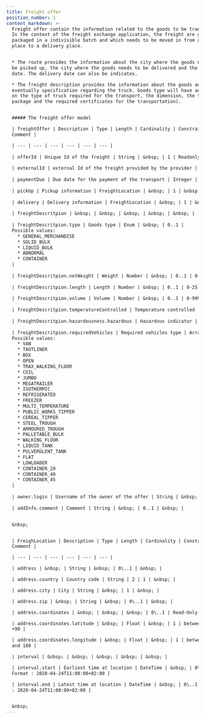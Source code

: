 ```yaml
---
title: Freight offer
position_number: 1
content_markdown: >-
  Freight offer contain the information related to the goods to be transported.
  In the context of the freight exchange application, the freight are goods
  packaged in a indivisible batch and which needs to be moved in from a loading
  place to a delivery place.


  * The route provides the information about the city where the goods needs to
  be picked up, the city where the goods needs to be delivered and the loading
  date. The delivery date can also be indicates.

  * The freight description provides the information about the goods and
  eventually specification regarding the truck. Goods type will have an impact
  on the type of truck required for the transport, the dimension, the transport
  package and the required certificates for the transportation).


  ##### The freight offer model

  | freightOffer | Description | Type | Length | Cardinality | Constraint /
  Comment |

  | --- | --- | --- | --- | --- | --- |
  
  | offerId | Unique Id of the freight | String | &nbsp; | 1 | Readonly | 
  
  | externalId | external Id of the freight provided by the provider | String | &nbsp; | 0..1 | &nbsp; | 
  
  | paymentDue | Due date for the payment of the transport | Integer | &nbsp; | 0..1 | &gt;0 | 
  
  | pickUp | Pickup information | FreightLocation | &nbsp; | 1 | &nbsp; |
  
  | delivery | Delivery information | FreightLocation | &nbsp; | 1 | &nbsp; |
  
  | freightDescritpion | &nbsp; | &nbsp; | &nbsp; | &nbsp; | &nbsp; | 
  
  | freightDescritpion.type | Goods type | Enum | &nbsp; | 0..1 | 
  Possible values: 
    * GENERAL_MERCHANDISE
    * SOLID_BULK
    * LIQUID_BULK
    * ABNORMAL
    * CONTAINER 
  |
  
  | freightDescritpion.netWeight | Weight | Number | &nbsp; | 0..1 | 0-999 |
  
  | freightDescritpion.length | Length | Number | &nbsp; | 0..1 | 0-25 |  
  
  | freightDescritpion.volume | Volume | Number | &nbsp; | 0..1 | 0-999 | 
  
  | freightDescritpion.temperatureControlled | Temperature controlled | Boolean | &nbsp; | 0..1 | &nbsp; | 
  
  | freightDescritpion.hazardousness.hazardous | Hazardous indicator | Boolean | &nbsp; | 0..1 | &nbsp; | 
  
  | freightDescritpion.requiredVehicles | Required vehicles type | Array | &nbsp; | 0..* | 
  Possible values:
    * VAN
    * TAUTLINER
    * BOX
    * OPEN
    * TRAX_WALKING_FLOOR
    * COIL
    * JUMBO
    * MEGATRAILER
    * ISOTHERMIC
    * REFRIGERATED
    * FREEZER
    * MULTI_TEMPERATURE
    * PUBLIC_WORKS_TIPPER
    * CEREAL_TIPPER
    * STEEL_TROUGH
    * ARMOURED_TROUGH
    * PALLETABLE_BULK
    * WALKING_FLOOR
    * LIQUID_TANK
    * PULVERULENT_TANK
    * FLAT
    * LOWLOADER
    * CONTAINER_20
    * CONTAINER_40
    * CONTAINER_45
  | 
  
  | owner.login | Username of the owner of the offer | String | &nbsp; | 1 | &nbsp; |  
  
  | addInfo.comment | Comment | String | &nbsp; | 0..1 | &nbsp; | 


  &nbsp;


  | FreighLocation | Description | Type | Length | Cardinality | Constraint /
  Comment |

  | --- | --- | --- | --- | --- | --- |

  | address | &nbsp; | String | &nbsp; | 0\..1 | &nbsp; |

  | address.country | Country code | String | 2 | 1 | &nbsp; |

  | address.city | City | String | &nbsp; | 1 | &nbsp; |

  | address.zip | &nbsp; | String | &nbsp; | 0\..1 | &nbsp; |

  | address.coordinates | &nbsp; | &nbsp; | &nbsp; | 0\..1 | Read-Only |

  | address.coordinates.latitude | &nbsp; | Float | &nbsp; | 1 | between -90 and
  +90 |

  | address.coordinates.longitude | &nbsp; | Float | &nbsp; | 1 | between -180
  and 180 |

  | interval | &nbsp; | &nbsp; | &nbsp; | &nbsp; | &nbsp; |

  | interval.start | Earliest time at location | DateTime | &nbsp; | 0\..1 |
  Format : 2020-04-24T11:00:00+02:00 |

  | interval.end | Latest time at location | DateTime | &nbsp; | 0\..1 | Format
  : 2020-04-24T11:00:00+02:00 |


  &nbsp;
---
```

